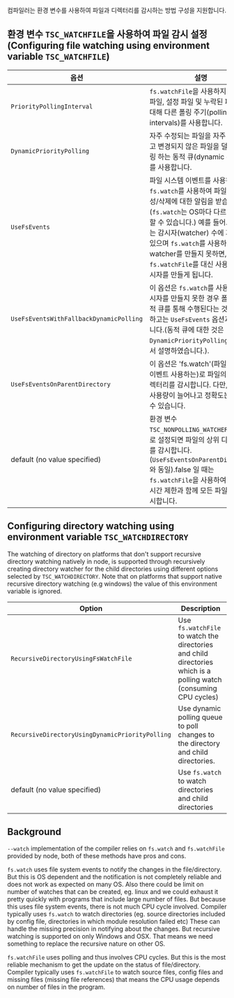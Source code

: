 컴파일러는 환경 변수를 사용하여 파일과 디렉터리를 감시하는 방법 구성을 지원합니다.

## 환경 변수 `TSC_WATCHFILE`을 사용하여 파일 감시 설정 (Configuring file watching using environment variable `TSC_WATCHFILE`)

옵션                                            | 설명
-----------------------------------------------|----------------------------------------------------------------------
`PriorityPollingInterval`                      | `fs.watchFile`을 사용하지만 소스 파일, 설정 파일 및 누락된 파일에 대해 다른 폴링 주기(polling intervals)를 사용합니다.
`DynamicPriorityPolling`                       | 자주 수정되는 파일을 자주 폴링하고 변경되지 않은 파일을 덜 자주 폴링 하는 동적 큐(dynamic queue)를 사용합니다.
`UseFsEvents`                                  | 파일 시스템 이벤트를 사용하는 `fs.watch`를 사용하여 파일 변경/생성/삭제에 대한 알림을 받습니다. (`fs.watch`는 OS마다 다르게 작동할 수 있습니다.) 예를 들어. 리눅스는 감시자(watcher) 수에 제한이 있으며 `fs.watch`를 사용하여 watcher를 만들지 못하면, `fs.watchFile`를 대신 사용하여 감시자를 만들게 됩니다.
`UseFsEventsWithFallbackDynamicPolling`        | 이 옵션은 `fs.watch`를 사용하여 감시자를 만들지 못한 경우 폴링이 동적 큐를 통해 수행된다는 것을 제외하고는 `UseFsEvents` 옵션과 비슷합니다.(동적 큐에 대한 것은 `DynamicPriorityPolling`옵션에서 설명하였습니다.).
`UseFsEventsOnParentDirectory`                 | 이 옵션은 'fs.watch'(파일 시스템 이벤트 사용하는)로 파일의 상위 디렉터리를 감시합니다. 다만, CPU 사용량이 늘어나고 정확도는 떨어질 수 있습니다.
default (no value specified)                   | 환경 변수`TSC_NONPOLLING_WATCHER`가 true로 설정되면 파일의 상위 디렉터리를 감시합니다. (`UseFsEventsOnParentDirectory`와 동일).false 일 때는 `fs.watchFile`을 사용하여 `250ms` 시간 제한과 함께 모든 파일들을 감시합니다.

## Configuring directory watching using environment variable `TSC_WATCHDIRECTORY`

The watching of directory on platforms that don't support recursive directory watching natively in node, is supported through recursively creating directory watcher for the child directories using different options selected by `TSC_WATCHDIRECTORY`. Note that on platforms that support native recursive directory watching (e.g windows) the value of this environment variable is ignored.

Option                                         | Description
-----------------------------------------------|----------------------------------------------------------------------
`RecursiveDirectoryUsingFsWatchFile`           | Use `fs.watchFile` to watch the directories and child directories which is a polling watch (consuming CPU cycles)
`RecursiveDirectoryUsingDynamicPriorityPolling`| Use dynamic polling queue to poll changes to the directory and child directories.
default (no value specified)                   | Use `fs.watch` to watch directories and child directories

## Background

`--watch` implementation of the compiler relies on `fs.watch` and `fs.watchFile` provided by node, both of these methods have pros and cons.

`fs.watch` uses file system events to notify the changes in the file/directory. But this is OS dependent and the notification is not completely reliable and does not work as expected on many OS. Also there could be limit on number of watches that can be created, eg. linux and we could exhaust it pretty quickly with programs that include large number of files. But because this uses file system events, there is not much CPU cycle involved. Compiler typically uses `fs.watch` to watch directories (eg. source directories included by config file, directories in which module resolution failed etc) These can handle the missing precision in notifying about the changes. But recursive watching is supported on only Windows and OSX. That means we need something to replace the recursive nature on other OS.

`fs.watchFile` uses polling and thus involves CPU cycles. But this is the most reliable mechanism to get the update on the status of file/directory. Compiler typically uses `fs.watchFile` to watch source files, config files and missing files (missing file references) that means the CPU usage depends on number of files in the program.
